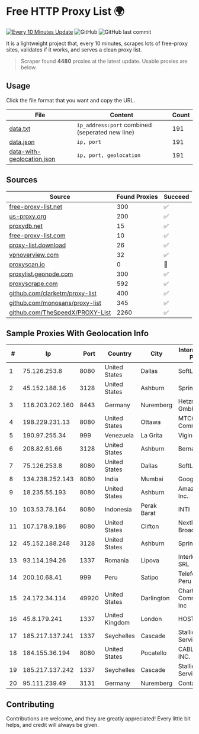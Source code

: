 
# Free HTTP Proxy List 🌍

[![Every 10 Minutes Update](https://github.com/mertguvencli/http-proxy-list/actions/workflows/main.yml/badge.svg?branch=main)](https://github.com/mertguvencli/http-proxy-list/actions/workflows/main.yml)
![GitHub](https://img.shields.io/github/license/mertguvencli/http-proxy-list)
![GitHub last commit](https://img.shields.io/github/last-commit/mertguvencli/http-proxy-list)

It is a lightweight project that, every 10 minutes, scrapes lots of free-proxy sites, validates if it works, and serves a clean proxy list.


> Scraper found **4480** proxies at the latest update. Usable proxies are below.

## Usage

Click the file format that you want and copy the URL.


|File|Content|Count|
|----|-------|-----|
|[data.txt](https://raw.githubusercontent.com/mertguvencli/http-proxy-list/main/proxy-list/data.txt)|`ip_address:port` combined (seperated new line)|191|
|[data.json](https://raw.githubusercontent.com/mertguvencli/http-proxy-list/main/proxy-list/data.json)|`ip, port`|191|
|[data-with-geolocation.json](https://raw.githubusercontent.com/mertguvencli/http-proxy-list/main/proxy-list/data-with-geolocation.json)|`ip, port, geolocation`|191|

## Sources

|Source|Found Proxies|Succeed|
|------|-------------|-------|
|[free-proxy-list.net](https://free-proxy-list.net)|300|✅|
|[us-proxy.org](https://www.us-proxy.org)|200|✅|
|[proxydb.net](http://proxydb.net)|15|✅|
|[free-proxy-list.com](https://free-proxy-list.com/?page=&port=&type%5B%5D=http&type%5B%5D=https&up_time=0&search=Search)|10|✅|
|[proxy-list.download](https://www.proxy-list.download/HTTP)|26|✅|
|[vpnoverview.com](https://vpnoverview.com/privacy/anonymous-browsing/free-proxy-servers)|32|✅|
|[proxyscan.io](https://www.proxyscan.io)|0|🚫|
|[proxylist.geonode.com](https://proxylist.geonode.com/api/proxy-list?limit=300&page=1&sort_by=lastChecked&sort_type=desc&protocols=http,https)|300|✅|
|[proxyscrape.com](https://api.proxyscrape.com/v2/?request=displayproxies&protocol=http&timeout=10000&country=all&ssl=all&anonymity=all)|592|✅|
|[github.com/clarketm/proxy-list](https://raw.githubusercontent.com/clarketm/proxy-list/master/proxy-list-raw.txt)|400|✅|
|[github.com/monosans/proxy-list](https://raw.githubusercontent.com/monosans/proxy-list/main/proxies/http.txt)|345|✅|
|[github.com/TheSpeedX/PROXY-List](https://raw.githubusercontent.com/TheSpeedX/PROXY-List/master/http.txt)|2260|✅|


## Sample Proxies With Geolocation Info

|#|Ip|Port|Country|City|Internet Service Provider|
|-|--|----|-------|----|-------------------------|
|1|75.126.253.8|8080|United States|Dallas|SoftLayer|
|2|45.152.188.16|3128|United States|Ashburn|Sprint|
|3|116.203.202.160|8443|Germany|Nuremberg|Hetzner Online GmbH|
|4|198.229.231.13|8080|United States|Ottawa|MTCO Communications|
|5|190.97.255.34|999|Venezuela|La Grita|Viginet C.A|
|6|208.82.61.66|3128|United States|Ashburn|Bernardi Sounds|
|7|75.126.253.8|8080|United States|Dallas|SoftLayer|
|8|134.238.252.143|8080|India|Mumbai|Google LLC|
|9|18.235.55.193|8080|United States|Ashburn|Amazon.com, Inc.|
|10|103.53.78.164|8080|Indonesia|Perak Barat|INTI|
|11|107.178.9.186|8080|United States|Clifton|Nextlink Broadband|
|12|45.152.188.248|3128|United States|Ashburn|Sprint|
|13|93.114.194.26|1337|Romania|Lipova|Interkvm Host SRL|
|14|200.10.68.41|999|Peru|Satipo|Telefonica del Peru S.A.A|
|15|24.172.34.114|49920|United States|Darlington|Charter Communications Inc|
|16|45.8.179.241|1337|United Kingdom|London|HOSTLAND|
|17|185.217.137.241|1337|Seychelles|Cascade|Stallion Network Services Limited|
|18|184.155.36.194|8080|United States|Pocatello|CABLE ONE, INC.|
|19|185.217.137.242|1337|Seychelles|Cascade|Stallion Network Services Limited|
|20|95.111.239.49|3131|Germany|Nuremberg|Contabo GmbH|



## Contributing

Contributions are welcome, and they are greatly appreciated! Every
little bit helps, and credit will always be given.

